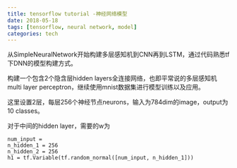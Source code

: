 ```yaml
---
title: tensorflow tutorial -神经网络模型
date: 2018-05-18
tags: [tensorflow, neural network, model]
categories: tech
---
```


从SimpleNeuralNetwork开始构建多层感知机到CNN再到LSTM，通过代码熟悉tf下DNN的模型构建方式。

构建一个包含2个隐含层hidden layers全连接网络，也即平常说的多层感知机multi layer perceptron，继续使用mnist数据集进行模型训练以及应用。

这里设置2层，每层256个神经节点neurons，输入为784dim的image，output为10 classes。

对于中间的hidden layer，需要的w为

```pytho
num_input = 
n_hidden_1 = 256
n_hidden_2 = 256
h1 = tf.Variable(tf.random_normal([num_input, n_hidden_1]))
```

<!--more-->